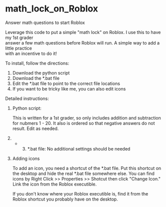 # math_lock_on_Roblox
Answer math questions to start Roblox


Leverage this code to put a simple "math lock" on Roblox. I use this to have my 1st grader  
answer a few math questions before Roblox will run. A simple way to add a little practice  
with an incentive to do it!

To install, follow the directions:

1. Download the python script
2. Download the *.bat file
3. Edit the *.bat file to point to the correct file locations
4. If you want to be tricky like me, you can also edit icons

Detailed instructions:

1. Python script:

   This is written for a 1st grader, so only includes addition and subtraction for nubmers 1 - 20.
   It also is ordered so that negative answers do not result. Edit as needed.

2. - 3. *.bat file:
   No additional settings should be needed

4. Adding icons

   To add an icon, you need a shortcut of the *.bat file. Put this shortcut on the desktop and hide
   the real *.bat file somewhere else. You can find icons by Right Click >> Properties >> Shotcut
   then click "Change Icon." Link the icon from the Roblox executible.

   If you don't know where your Roblox executible is, find it from the Roblox shortcut you probably
   have on the desktop.

   
   

